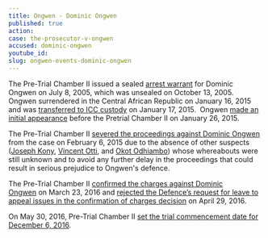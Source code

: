 ```yaml
---
title: Ongwen - Dominic Ongwen
published: true
action:
case: the-prosecutor-v-ongwen
accused: dominic-ongwen
youtube_id:
slug: ongwen-events-dominic-ongwen
---
```



The Pre-Trial Chamber II issued a sealed [arrest warrant](https://www.icc-cpi.int/Pages/record.aspx?docNo=ICC-02/04-01/05-57) for Dominic Ongwen on July 8, 2005, which was unsealed on October 13, 2005. Ongwen surrendered in the Central African Republic on January 16, 2015 and was [transferred to ICC custody](https://www.icc-cpi.int/pages/item.aspx?name=pr1084)&nbsp;on January 17, 2015.&nbsp; Ongwen [made an initial appearance](https://www.icc-cpi.int/pages/item.aspx?name=PR1085) before the Pretrial Chamber II on January 26, 2015.

The Pre-Trial Chamber II [severed the proceedings against Dominic Ongwen](https://www.icc-cpi.int/Pages/record.aspx?docNo=ICC-02/04-01/05-424) from the case on February 6, 2015 due to the absence of other suspects ([Joseph Kony](https://www.aba-icc.org/accused/joseph-kony/), [Vincent Otti](https://www.aba-icc.org/accused/vincent-otti/), and [Okot Odhiambo](https://www.aba-icc.org/accused/okot-odhiambo/)) whose whereabouts were still unknown and to avoid any further delay in the proceedings that could result in serious prejudice to Ongwen's defence.&nbsp;

The Pre-Trial Chamber II [confirmed the charges against Dominic Ongwen](https://www.icc-cpi.int/Pages/record.aspx?docNo=ICC-02/04-01/15-422-Red)&nbsp;on March 23, 2016 and&nbsp;[rejected the Defence’s request for leave to appeal issues in the confirmation of charges decision](https://www.icc-cpi.int/Pages/record.aspx?docNo=ICC-02/04-01/15-428)&nbsp;on April 29, 2016.

On May 30, 2016, Pre-Trial Chamber II [set the trial commencement date for December 6, 2016](https://www.icc-cpi.int/Pages/record.aspx?docNo=ICC-02/04-01/15-449).